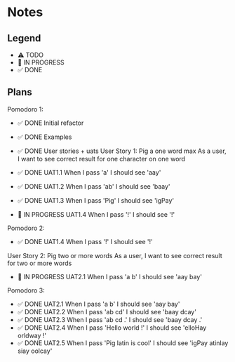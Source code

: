 # Notes

## Legend

- ⚠ TODO
- 🚧 IN PROGRESS
- ✅ DONE

## Plans

Pomodoro 1:

- ✅ DONE Initial refactor
- ✅ DONE Examples
- ✅ DONE User stories + uats
  User Story 1: Pig a one word max
  As a user, I want to see correct result for one character on one word

- ✅ DONE UAT1.1 When I pass 'a' I should see 'aay'
- ✅ DONE UAT1.2 When I pass 'ab' I should see 'baay'
- ✅ DONE UAT1.3 When I pass 'Pig' I should see 'igPay'
- 🚧 IN PROGRESS UAT1.4 When I pass '!' I should see '!'

Pomodoro 2:

- ✅ DONE UAT1.4 When I pass '!' I should see '!'

User Story 2: Pig two or more words
As a user, I want to see correct result for two or more words

- 🚧 IN PROGRESS UAT2.1 When I pass 'a b' I should see 'aay bay'

Pomodoro 3:

- ✅ DONE UAT2.1 When I pass 'a b' I should see 'aay bay'
- ✅ DONE UAT2.2 When I pass 'ab cd' I should see 'baay dcay'
- ✅ DONE UAT2.3 When I pass 'ab cd .' I should see 'baay dcay .'
- ✅ DONE UAT2.4 When I pass 'Hello world !' I should see 'elloHay orldway !'
- ✅ DONE UAT2.5 When I pass 'Pig latin is cool' I should see 'igPay atinlay siay oolcay'
